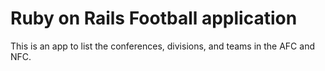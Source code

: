 # Ruby on Rails Football application

This is an app to list the conferences, divisions, and teams in the AFC and NFC.